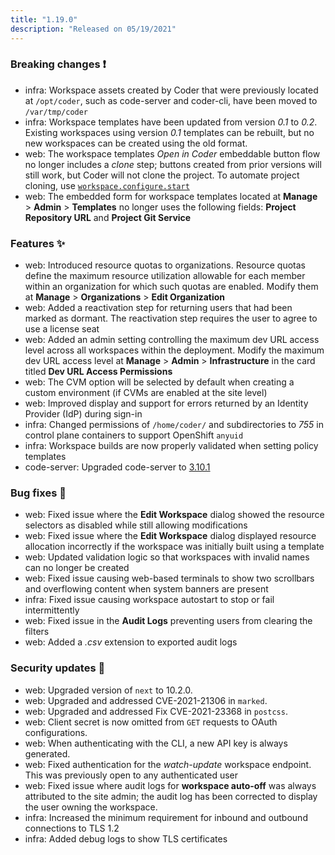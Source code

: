 ```yaml
---
title: "1.19.0"
description: "Released on 05/19/2021"
---
```


### Breaking changes ❗

- infra: Workspace assets created by Coder that were previously located at
  `/opt/coder`, such as code-server and coder-cli, have been moved to
  `/var/tmp/coder`
- infra: Workspace templates have been updated from version _0.1_ to _0.2_.
  Existing workspaces using version _0.1_ templates can be rebuilt, but no new
  workspaces can be created using the old format.
- web: The workspace templates _Open in Coder_ embeddable button flow no longer
  includes a _clone_ step; buttons created from prior versions will still work,
  but Coder will not clone the project. To automate project cloning, use
  [`workspace.configure.start`](../workspaces/workspace-templates/templates.md#workspaceconfigurestart)
- web: The embedded form for workspace templates located at **Manage** >
  **Admin** > **Templates** no longer uses the following fields: **Project
  Repository URL** and **Project Git Service**

### Features ✨

- web: Introduced resource quotas to organizations. Resource quotas define the
  maximum resource utilization allowable for each member within an organization
  for which such quotas are enabled. Modify them at **Manage** >
  **Organizations** > **Edit Organization**
- web: Added a reactivation step for returning users that had been marked as
  dormant. The reactivation step requires the user to agree to use a license
  seat
- web: Added an admin setting controlling the maximum dev URL access level
  across all workspaces within the deployment. Modify the maximum dev URL access
  level at **Manage** > **Admin** > **Infrastructure** in the card titled **Dev
  URL Access Permissions**
- web: The CVM option will be selected by default when creating a custom
  environment (if CVMs are enabled at the site level)
- web: Improved display and support for errors returned by an Identity Provider
  (IdP) during sign-in
- infra: Changed permissions of `/home/coder/` and subdirectories to _755_ in
  control plane containers to support OpenShift `anyuid`
- infra: Workspace builds are now properly validated when setting policy
  templates
- code-server: Upgraded code-server to
  [3.10.1](https://github.com/coder/code-server/releases/tag/v3.10.1)

### Bug fixes 🐛

- web: Fixed issue where the **Edit Workspace** dialog showed the resource
  selectors as disabled while still allowing modifications
- web: Fixed issue where the **Edit Workspace** dialog displayed resource
  allocation incorrectly if the workspace was initially built using a template
- web: Updated validation logic so that workspaces with invalid names can no
  longer be created
- web: Fixed issue causing web-based terminals to show two scrollbars and
  overflowing content when system banners are present
- infra: Fixed issue causing workspace autostart to stop or fail intermittently
- web: Fixed issue in the **Audit Logs** preventing users from clearing the
  filters
- web: Added a _.csv_ extension to exported audit logs

### Security updates 🔐

- web: Upgraded version of `next` to 10.2.0.
- web: Upgraded and addressed CVE-2021-21306 in `marked`.
- web: Upgraded and addressed Fix CVE-2021-23368 in `postcss`.
- web: Client secret is now omitted from `GET` requests to OAuth configurations.
- web: When authenticating with the CLI, a new API key is always generated.
- web: Fixed authentication for the _watch-update_ workspace endpoint. This was
  previously open to any authenticated user
- web: Fixed issue where audit logs for **workspace auto-off** was always
  attributed to the site admin; the audit log has been corrected to display the
  user owning the workspace.
- infra: Increased the minimum requirement for inbound and outbound connections
  to TLS 1.2
- infra: Added debug logs to show TLS certificates
